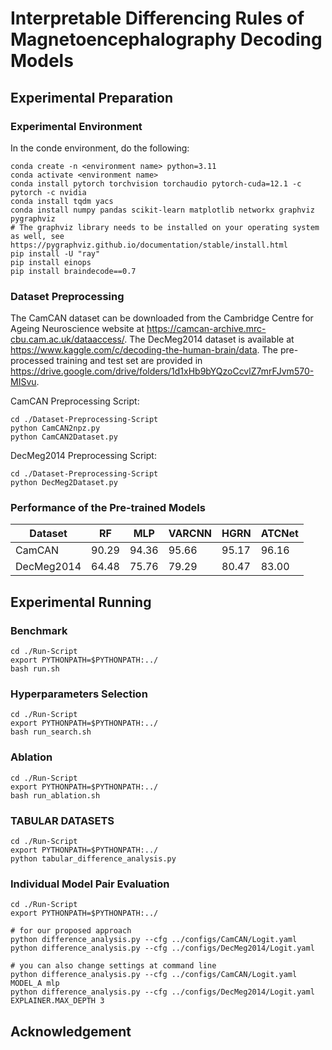 # Interpretable Differencing Rules of Magnetoencephalography Decoding Models

## Experimental Preparation

### Experimental Environment

In the conde environment, do the following:

```
conda create -n <environment name> python=3.11
conda activate <environment name>
conda install pytorch torchvision torchaudio pytorch-cuda=12.1 -c pytorch -c nvidia
conda install tqdm yacs
conda install numpy pandas scikit-learn matplotlib networkx graphviz pygraphviz
# The graphviz library needs to be installed on your operating system as well, see https://pygraphviz.github.io/documentation/stable/install.html
pip install -U "ray"
pip install einops
pip install braindecode==0.7
```

### Dataset Preprocessing

The CamCAN dataset can be downloaded from the Cambridge Centre for Ageing Neuroscience website at https://camcan-archive.mrc-cbu.cam.ac.uk/dataaccess/.
The DecMeg2014 dataset is available at https://www.kaggle.com/c/decoding-the-human-brain/data.
The pre-processed training and test set are provided in https://drive.google.com/drive/folders/1d1xHb9bYQzoCcvlZ7mrFJvm570-MISvu.

CamCAN Preprocessing Script:
```angular2html
cd ./Dataset-Preprocessing-Script
python CamCAN2npz.py
python CamCAN2Dataset.py
```

DecMeg2014 Preprocessing Script:
```angular2html
cd ./Dataset-Preprocessing-Script
python DecMeg2Dataset.py
```

### Performance of the Pre-trained Models

| Dataset    | RF    | MLP   | VARCNN | HGRN  | ATCNet |
| ---------- | ----- | ----- | ------ | ----- | ------ |
| CamCAN     | 90.29 | 94.36 | 95.66  | 95.17 | 96.16  |
| DecMeg2014 | 64.48 | 75.76 | 79.29  | 80.47 | 83.00  |

## Experimental Running

### Benchmark

```angular2html
cd ./Run-Script
export PYTHONPATH=$PYTHONPATH:../
bash run.sh
```

### Hyperparameters Selection

```angular2html
cd ./Run-Script
export PYTHONPATH=$PYTHONPATH:../
bash run_search.sh
```

### Ablation

```angular2html
cd ./Run-Script
export PYTHONPATH=$PYTHONPATH:../
bash run_ablation.sh
```

### TABULAR DATASETS

```angular2html
cd ./Run-Script
export PYTHONPATH=$PYTHONPATH:../
python tabular_difference_analysis.py
```

### Individual Model Pair Evaluation

```angular2html
cd ./Run-Script
export PYTHONPATH=$PYTHONPATH:../

# for our proposed approach
python difference_analysis.py --cfg ../configs/CamCAN/Logit.yaml
python difference_analysis.py --cfg ../configs/DecMeg2014/Logit.yaml

# you can also change settings at command line
python difference_analysis.py --cfg ../configs/CamCAN/Logit.yaml  MODEL_A mlp
python difference_analysis.py --cfg ../configs/DecMeg2014/Logit.yaml  EXPLAINER.MAX_DEPTH 3
```

## Acknowledgement

